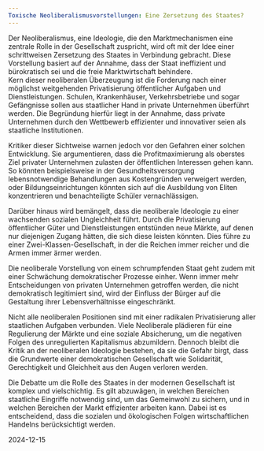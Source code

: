```yaml
---
Toxische Neoliberalismusvorstellungen: Eine Zersetzung des Staates?
---
```

Der Neoliberalismus, eine Ideologie, die den Marktmechanismen eine zentrale Rolle in der Gesellschaft zuspricht, wird oft mit der Idee einer schrittweisen Zersetzung des Staates in Verbindung gebracht. Diese Vorstellung basiert auf der Annahme, dass der Staat ineffizient und bürokratisch sei und die freie Marktwirtschaft behindere.  
Kern dieser neoliberalen Überzeugung ist die Forderung nach einer möglichst weitgehenden Privatisierung öffentlicher Aufgaben und Dienstleistungen. Schulen, Krankenhäuser, Verkehrsbetriebe und sogar Gefängnisse sollen aus staatlicher Hand in private Unternehmen überführt werden. Die Begründung hierfür liegt in der Annahme, dass private Unternehmen durch den Wettbewerb effizienter und innovativer seien als staatliche Institutionen.

Kritiker dieser Sichtweise warnen jedoch vor den Gefahren einer solchen Entwicklung. Sie argumentieren, dass die Profitmaximierung als oberstes Ziel privater Unternehmen zulasten der öffentlichen Interessen gehen kann. So könnten beispielsweise in der Gesundheitsversorgung lebensnotwendige Behandlungen aus Kostengründen verweigert werden, oder Bildungseinrichtungen könnten sich auf die Ausbildung von Eliten konzentrieren und benachteiligte Schüler vernachlässigen.

Darüber hinaus wird bemängelt, dass die neoliberale Ideologie zu einer wachsenden sozialen Ungleichheit führt. Durch die Privatisierung öffentlicher Güter und Dienstleistungen entstünden neue Märkte, auf denen nur diejenigen Zugang hätten, die sich diese leisten könnten. Dies führe zu einer Zwei-Klassen-Gesellschaft, in der die Reichen immer reicher und die Armen immer ärmer werden.

Die neoliberale Vorstellung von einem schrumpfenden Staat geht zudem mit einer Schwächung demokratischer Prozesse einher. Wenn immer mehr Entscheidungen von privaten Unternehmen getroffen werden, die nicht demokratisch legitimiert sind, wird der Einfluss der Bürger auf die Gestaltung ihrer Lebensverhältnisse eingeschränkt.

Nicht alle neoliberalen Positionen sind mit einer radikalen Privatisierung aller staatlichen Aufgaben verbunden. Viele Neoliberale plädieren für eine Regulierung der Märkte und eine soziale Absicherung, um die negativen Folgen des unregulierten Kapitalismus abzumildern. Dennoch bleibt die Kritik an der neoliberalen Ideologie bestehen, da sie die Gefahr birgt, dass die Grundwerte einer demokratischen Gesellschaft wie Solidarität, Gerechtigkeit und Gleichheit aus den Augen verloren werden.

Die Debatte um die Rolle des Staates in der modernen Gesellschaft ist komplex und vielschichtig. Es gilt abzuwägen, in welchen Bereichen staatliche Eingriffe notwendig sind, um das Gemeinwohl zu sichern, und in welchen Bereichen der Markt effizienter arbeiten kann. Dabei ist es entscheidend, dass die sozialen und ökologischen Folgen wirtschaftlichen Handelns berücksichtigt werden.

2024-12-15